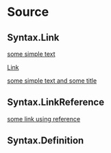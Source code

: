 # Source

## Syntax.Link

[some simple text](https://example.com)

[Link](https://example.com "some title")

[some simple text and some title](https://example.com "some title")

## Syntax.LinkReference

[some link using reference][link]

## Syntax.Definition

[link]: https://example.com "some title of a definition link"
